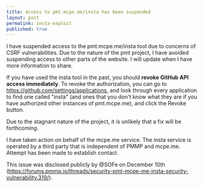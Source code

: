 ```yaml
---
title: Access to pmt.mcpe.me/insta has been suspended
layout: post
permalink: insta-exploit
published: true
---
```

I have suspended access to the pmt.mcpe.me/insta tool due to concerns of CSRF vulnerabilities. Due to the nature of the pmt project, I have avoided suspending access to other parts of the website. I will update when I have more information to share. 

If you have used the insta tool in the past, you should **revoke GitHub API access immediately**. To revoke the authorization, you can go to https://github.com/settings/applications, and look through every application to find one called "insta" (and ones that you don't know what they are if you have authorized other instances of pmt.mcpe.me), and click the Revoke button.

Due to the stagnant nature of the project, it is unlikely that a fix will be forthcoming. 

I have taken action on behalf of the mcpe.me service. The insta service is operated by a third party that is independent of PMMP and mcpe.me. Attempt has been made to establish contact.

This issue was disclosed publicly by @SOFe on December 10th (https://forums.pmmp.io/threads/security-pmt-mcpe-me-insta-security-vulnerability.319/).